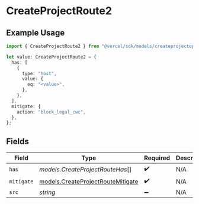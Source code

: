 # CreateProjectRoute2

## Example Usage

```typescript
import { CreateProjectRoute2 } from "@vercel/sdk/models/createprojectop.js";

let value: CreateProjectRoute2 = {
  has: [
    {
      type: "host",
      value: {
        eq: "<value>",
      },
    },
  ],
  mitigate: {
    action: "block_legal_cwc",
  },
};
```

## Fields

| Field                                                                        | Type                                                                         | Required                                                                     | Description                                                                  |
| ---------------------------------------------------------------------------- | ---------------------------------------------------------------------------- | ---------------------------------------------------------------------------- | ---------------------------------------------------------------------------- |
| `has`                                                                        | *models.CreateProjectRouteHas*[]                                             | :heavy_check_mark:                                                           | N/A                                                                          |
| `mitigate`                                                                   | [models.CreateProjectRouteMitigate](../models/createprojectroutemitigate.md) | :heavy_check_mark:                                                           | N/A                                                                          |
| `src`                                                                        | *string*                                                                     | :heavy_minus_sign:                                                           | N/A                                                                          |
